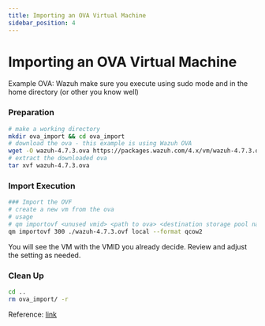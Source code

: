 ```yaml
---
title: Importing an OVA Virtual Machine
sidebar_position: 4
---
```


# Importing an OVA Virtual Machine

Example OVA: Wazuh
make sure you execute using sudo mode and in the home directory (or other you know well)

### Preparation
```bash
# make a working directory
mkdir ova_import && cd ova_import
# download the ova - this example is using Wazuh OVA
wget -O wazuh-4.7.3.ova https://packages.wazuh.com/4.x/vm/wazuh-4.7.3.ova
# extract the downloaded ova
tar xvf wazuh-4.7.3.ova
```

### Import Execution
```bash
### Import the OVF
# create a new vm from the ova
# usage
# qm importovf <unused vmid> <path to ova> <destination storage pool name> [OPTIONS]
qm importovf 300 ./wazuh-4.7.3.ovf local --format qcow2
```
You will see the VM with the VMID you already decide. Review and adjust the setting as needed.

### Clean Up
```bash
cd ..
rm ova_import/ -r
```

Reference: [link](https://i12bretro.github.io/tutorials/0387.html)
